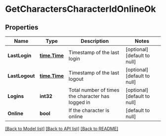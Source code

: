 # GetCharactersCharacterIdOnlineOk

## Properties
Name | Type | Description | Notes
------------ | ------------- | ------------- | -------------
**LastLogin** | [**time.Time**](time.Time.md) | Timestamp of the last login | [optional] [default to null]
**LastLogout** | [**time.Time**](time.Time.md) | Timestamp of the last logout | [optional] [default to null]
**Logins** | **int32** | Total number of times the character has logged in | [optional] [default to null]
**Online** | **bool** | If the character is online | [default to null]

[[Back to Model list]](../README.md#documentation-for-models) [[Back to API list]](../README.md#documentation-for-api-endpoints) [[Back to README]](../README.md)

